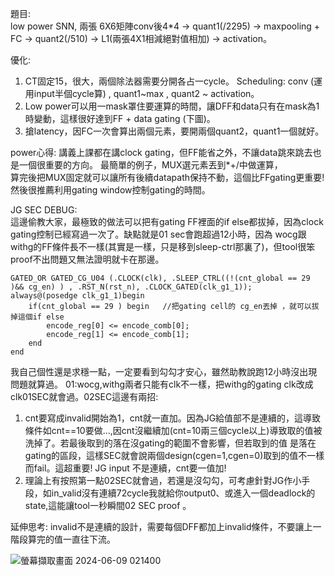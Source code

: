題目:         
low power SNN, 兩張 6X6矩陣conv後4*4 -> quant1(/2295) -> maxpooling + FC -> quant2(/510) -> L1(兩張4X1相減絕對值相加) -> activation。    

優化:        
1. CT固定15，很大，兩個除法器需要分開各占一cycle。 Scheduling: conv (運用input半個cycle算) , quant1~max , quant2 ~ activation。
2. Low power可以用一mask罩住要運算的時間，讓DFF和data只有在mask為1時變動，這樣很好達到FF + data gating (下圖)。
3. 搶latency，因FC一次會算出兩個元素，要開兩個quant2，quant1一個就好。

power心得: 講義上課都在講clock gating，但FF能省之外，不讓data跳來跳去也是一個很重要的方向。 最簡單的例子，MUX選元素丟到*+/中做運算，    
算完後把MUX固定就可以讓所有後續datapath保持不動，這個比FFgating更重要! 然後很推薦利用gating window控制gating的時間。

JG SEC DEBUG:     
這邊偷教大家，最極致的做法可以把有gating FF裡面的if else都拔掉，因為clock gating控制已經寫過一次了。缺點就是01 sec會跑超過12小時，因為
wocg跟 withg的FF條件長不一樣(其實是一樣，只是移到sleep-ctrl那裏了)，但tool很笨proof不出問題又無法證明就卡在那邊。

    GATED_OR GATED_CG_U04 (.CLOCK(clk), .SLEEP_CTRL((!(cnt_global == 29 )&& cg_en) ) , .RST_N(rst_n), .CLOCK_GATED(clk_g1_1));
    always@(posedge clk_g1_1)begin
    	if(cnt_global == 29 ) begin   //把gating cell的 cg_en丟掉 ，就可以拔掉這個if else
    		encode_reg[0] <= encode_comb[0];
    		encode_reg[1] <= encode_comb[1];
    	end
    end

我自己個性還是求穩一點，一定要看到勾勾才安心，雖然助教說跑12小時沒出現問題就算過。 01:wocg,withg兩者只能有clk不一樣，把withg的gating clk改成clk01SEC就會過。02SEC這邊有兩招:            
1. cnt要寫成invalid開始為1，cnt就一直加。因為JG給值部不是連續的，這導致條件如cnt==10要做...,因cnt沒繼續加(cnt=10兩三個cycle以上)導致取的值被洗掉了。若最後取到的落在沒gating的範圍不會影響，但若取到的值
   是落在gating的區段，這樣SEC就會說兩個design(cgen=1,cgen=0)取到的值不一樣而fail。這超重要! JG input 不是連續，cnt要一值加!
2. 理論上有按照第一點02SEC就會過，若還是沒勾勾，可考慮針對JG作小手段，如in_valid沒有連續72cycle我就給你output0、或進入一個deadlock的state,這能讓tool一秒瞬間02 SEC proof 。

延伸思考: invalid不是連續的設計，需要每個DFF都加上invalid條件，不要讓上一階段算完的值一直往下流。



![螢幕擷取畫面 2024-06-09 021400](https://github.com/codingnewbieTED/NYCU_2024Spring_ICLAB/assets/152285982/e9d739d6-fff3-4d94-8568-13eccbe7bdb2)


